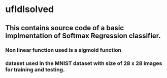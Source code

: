 # ufldlsolved

## This contains source code of a basic implmentation of Softmax Regression classifier.
### Non linear function used is a sigmoid function
### dataset used in the MNIST dataset with size of 28 x 28 images for training and testing.